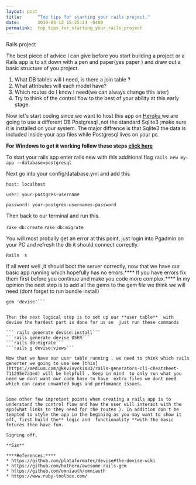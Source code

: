 ```yaml
---
layout: post
title:      "Top tips for starting your rails project."
date:       2019-04-12 15:25:24 -0400
permalink:  top_tips_for_starting_your_rails_project
---
```




Rails project  

The best  piece of advice I can give before you start building a project or a Rails app is to  sit down with a pen and paper(yes paper ) and draw out a basic structure of you project.

1. What DB tables will I need, is there a join table  ?
2. What attributes will each model  have?
3. Which routes do I know I need(we can always change this later)
4. Try to think of the control flow to the best of your ability at this early stage.


Now let's start coding since we want to host this app on [Heroku ](  https://www.heroku.com/)  we are going to use a different DB Postgresql ,not the standard Sqlite3 ;make sure it is installed on your system. The major diffrence is that Sqlite3 the data is included inside your app files while   Postgresql lives on your pc.  

 **For Windows  to get it working follow these steps [click here]( https://github.com/micahshute/wsl-setup)**

To start your rails app enter rails new  with this  additional flag
```rails new my-app --database=postgresql```

Next go into your  config/database.yml and add this 

```host: localhost```

```user: your-postgres-username```

```password: your-postgres-usernames-password```

Then back to our terminal and run this.

```rake db:create```
```rake db:migrate```


You will  most probally get an error at this point, just login into Pgadmin on  your PC  and refresh the db it should connect correctly.

```Rails  s```

If all went well ,it  should boot the server correctly, now that we have our basic app running  which hopefully has no errors.**** If you have errors fix them first before you continue and make you code more complex.****  In my opinion the next step is to  add all the gems to the gem file we  think  we will need (dont forget to run bundle install)
 
 ```gem 'pry'
gem 'devise'```


 Then the next logical step is to set up our **user table**  with devise the hardest part is done for us so  just run these commands 
 
``` rails generate devise:install```
```rails generate devise USER```
```rails db:migrate```
```rails g devise:views```

Now that we have our user table running , we need to think which rails generter we going to use see [this](https://medium.com/@kevinyckim33/rails-generators-cli-cheatsheet-711295e7a1ed) will be helpfull . Keep in mind  to only run what you need we dont want our code base to have  extra files we dont need which can cause unwanted bugs and perfomance issues.


Some other few improtant points when creating a rails app is to understand the control flow and how the user will interact with the app(what links to they need for the routes ). In addition don't be tempted to style the app in the begining as you may want to show it off, first build the** logic and  functionality **with the basic fetures then have fun.

Signing off,

**Sim** 

****References:****
* https://github.com/plataformatec/devise#the-devise-wiki
* https://github.com/hothero/awesome-rails-gem
* https://github.com/omniauth/omniauth
* https://www.ruby-toolbox.com/
